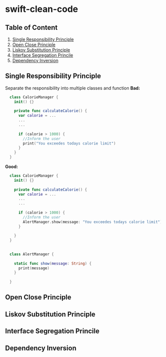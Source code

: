 # swift-clean-code

## Table of Content

1. [Single Responsibility Principle](#single-res)
2. [Open Close Principle](#open-close)
3. [Liskov Substitution Principle](#liskov-sub)
4. [Interface Segregation Princile](#interface-seg)
5. [Dependency Inversion](#dependency-inversion)


## Single Responsibility Principle

Separate the responsibility into multiple classes and function 
**Bad:**
```swift
  class CalorieManager {
    init() {}
    
    private func calculateCalorie() {
      var calorie = ...
      ...
      ...
      
      if (calorie > 1000) {
        //Inform the user
        print("You exceedes todays calorie limit")
      }
    }
  }
```
**Good:**
```swift
  class CalorieManager {
    init() {}
    
    private func calculateCalorie() {
      var calorie = ...
      ...
      ...
      
      if (calorie > 1000) {
        //Inform the user
        AlertManager.show(message: "You exceedes todays calorie limit")
      }
      
    }
  }
  
  
  class AlertManager {
  
    static func show(message: String) {
      print(message)
    }
    
  }
```


## Open Close Principle
## Liskov Substitution Principle
## Interface Segregation Princile
## Dependency Inversion
